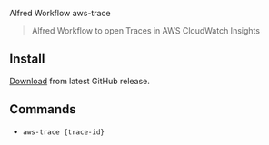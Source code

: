 Alfred Workflow aws-trace

> Alfred Workflow to open Traces in AWS CloudWatch Insights



## Install

[Download](https://github.com/elsmr/alfred-aws-trace-workflow/releases/download/refs%2Fheads%2Fmain/AWS-CloudWatch-Trace-4.4.0.alfredworkflow) from latest GitHub release.



## Commands

- `aws-trace {trace-id}`
